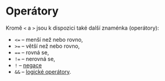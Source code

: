 # Operátory

Kromě `<` a `>` jsou k dispozici také další znaménka (operátory):

- `<=` – menší než nebo rovno,
- `>=` – větší než nebo rovno,
- `==` – rovná se,
- `!=` – nerovná se,
- `!` – [negace](01-negace)
- `&&` – [logické operátory](02-logicke-operatory).
